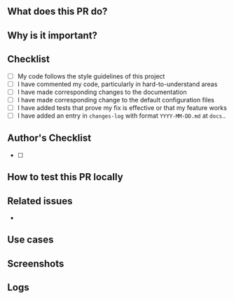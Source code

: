 <!-- Type of change
Please label this PR with one of the following labels, depending on the scope of your change:
- Bug
- Enhancement
- Breaking change
- Deprecation
- Cleanup
- Docs
-->

## What does this PR do?

<!-- Mandatory
Explain here the changes you made on the PR. Please explain the WHAT: patterns used, algorithms implemented, design architecture, message processing, etc.
-->

## Why is it important?

<!-- Mandatory
Explain here the WHY, or the rationale/motivation for the changes.
-->

## Checklist

<!-- Mandatory
Add a checklist of things that are required to be reviewed in order to have the PR approved

List here all the items you have verified BEFORE sending this PR. Please DO NOT remove any item, striking through those that do not apply. (Just in case, strikethrough uses two tildes. ~~Scratch this.~~)
-->

- [ ] My code follows the style guidelines of this project
- [ ] I have commented my code, particularly in hard-to-understand areas
- [ ] I have made corresponding changes to the documentation
- [ ] I have made corresponding change to the default configuration files
- [ ] I have added tests that prove my fix is effective or that my feature works
- [ ] I have added an entry in `changes-log` with format `YYYY-MM-DD.md` at `docs`..

## Author's Checklist

<!-- Recommended
Add a checklist of things that are required to be reviewed in order to have the PR approved
-->
- [ ]

## How to test this PR locally

<!-- Recommended
Explain here how this PR will be tested by the reviewer: commands, dependencies, steps, etc.
-->

## Related issues

<!-- Recommended
Link related issues below. Insert the issue link or reference after the word "Closes" if merging this should automatically close it.

- Closes #123
- Relates #123
- Requires #123
- Superseds #123
-->
- 

## Use cases

<!-- Recommended
Explain here the different behaviors that this PR introduces or modifies in this project, user roles, environment configuration, etc.

If you are familiar with Gherkin test scenarios, we recommend its usage: https://cucumber.io/docs/gherkin/reference/
-->

## Screenshots

<!-- Optional
Add here screenshots about how the project will be changed after the PR is applied. They could be related to web pages, terminal, etc, or any other image you consider important to be shared with the team.
-->

## Logs

<!-- Recommended
Paste here output logs discovered while creating this PR, such as stack traces or integration logs, or any other output you consider important to be shared with the team.
-->
